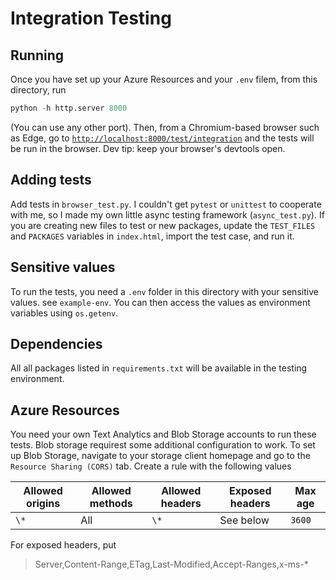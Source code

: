 # Integration Testing

## Running

Once you have set up your Azure Resources and your `.env` filem, from this directory, run

```python
python -h http.server 8000
```

(You can use any other port). Then, from a Chromium-based browser such as Edge, go to [`http://localhost:8000/test/integration`](http://localhost:8000/test/integration) and the tests will be run in the browser. Dev tip: keep your browser's devtools open.

## Adding tests

Add tests in `browser_test.py`. I couldn't get `pytest` or `unittest` to cooperate with me, so I made my own little async testing framework (`async_test.py`). If you are creating new files to test or new packages, update the `TEST_FILES` and `PACKAGES` variables in `index.html`, import the test case, and run it.

## Sensitive values

To run the tests, you need a `.env` folder in this directory with your sensitive values.
see `example-env`. You can then access the values as environment variables using `os.getenv`.

## Dependencies

All all packages listed in `requirements.txt` will be available in the testing environment.
 
## Azure Resources

You need your own Text Analytics and Blob Storage accounts to run these tests. Blob storage requirest some additional configuration to work. To set up Blob Storage, navigate to your storage client homepage and go to the `Resource Sharing (CORS)` tab. Create a rule with the following values

| Allowed origins | Allowed methods | Allowed headers | Exposed headers | Max age |
|-----------------|-----------------|-----------------|-----------------|---------|
| `\*`            | All             | `\*`            | See below       | `3600`  |

For exposed headers, put

> Server,Content-Range,ETag,Last-Modified,Accept-Ranges,x-ms-*
